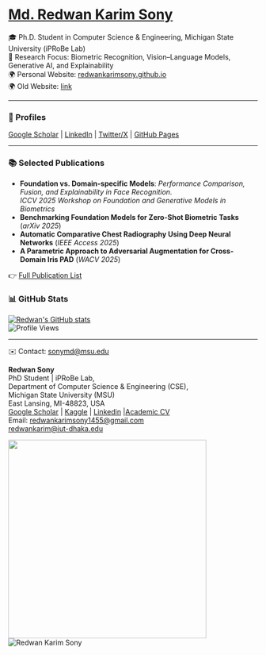 
# [Md. Redwan Karim Sony](https://redwankarimsony.github.io/)

🎓 Ph.D. Student in Computer Science & Engineering, Michigan State University (iPRoBe Lab)  
🔬 Research Focus: Biometric Recognition, Vision–Language Models, Generative AI, and Explainability  
🌍 Personal Website: [redwankarimsony.github.io](https://redwankarimsony.github.io/)  
🌍 Old Website: [link](https://github.com/redwankarimsony/redwankarimsony/blob/main/README_OLD.md)

---

### 🔗 Profiles
[Google Scholar](https://scholar.google.com/citations?user=GhqjRu8AAAAJ&hl=en) |  [LinkedIn](https://www.linkedin.com/in/redwankarimsony/) |  [Twitter/X](https://x.com/RedwanSony) |   [GitHub Pages](https://redwankarimsony.github.io/)  

---

### 📚 Selected Publications
- **Foundation vs. Domain-specific Models**: *Performance Comparison, Fusion, and Explainability in Face Recognition.*  
  *ICCV 2025 Workshop on Foundation and Generative Models in Biometrics*  
- **Benchmarking Foundation Models for Zero-Shot Biometric Tasks** (*arXiv 2025*)  
- **Automatic Comparative Chest Radiography Using Deep Neural Networks** (*IEEE Access 2025*)  
- **A Parametric Approach to Adversarial Augmentation for Cross-Domain Iris PAD** (*WACV 2025*)  

👉 [Full Publication List](https://redwankarimsony.github.io/publications/)  



### 📊 GitHub Stats
[![Redwan's GitHub stats](https://github-readme-stats.vercel.app/api?username=redwankarimsony&show_icons=true&theme=radical)](https://github.com/redwankarimsony)  
![Profile Views](https://komarev.com/ghpvc/?username=redwankarimsony&color=blue)  

---

✉️ Contact: sonymd@msu.edu  





**Redwan  Sony** <br/>
PhD Student | iPRoBe Lab, <br/>
Department of Computer Science & Engineering (CSE), <br/>
Michigan State University (MSU) <br/>
East Lansing, MI-48823, USA <br/>
[Google Scholar]([https://scholar.google.com/citations?user=bQeQW8AAAAAJ&hl=en](https://scholar.google.com/citations?hl=en&user=GhqjRu8AAAAJ)) |  [Kaggle]([https://www.kaggle.com/redwankarimsony](https://www.kaggle.com/redwankarimsony)) | [Linkedin]([https://bd.linkedin.com/in/redwankarimsony/](https://www.linkedin.com/in/redwankarimsony/))  |[Academic CV](https://redwankarimsony.github.io/assets/pdf/short_resume_redwan.pdf) </br>
Email: redwankarimsony1455@gmail.com<br>
	redwankarim@iut-dhaka.edu
	

[<img align="left" width="400" src="https://github-readme-stats.vercel.app/api?username=redwankarimsony&show_icons=true"/>](https://github.com/redwankarimsony/)
<p><img align='left' src="https://komarev.com/ghpvc/?username=redwankarimsony" alt="Redwan Karim Sony" /> </p>
